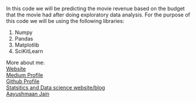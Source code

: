In this code we will be predicting the movie revenue based on the budget that the movie had after doing exploratory data analysis. For the purpose of this code we will be using the following libraries:

<ol>
<li>Numpy</li>
<li>Pandas</li>
<li>Matplotlib</li>
<li>SciKitLearn</li>
</ol>


More about me:<br>
[Website](https://aayush1036.github.io/profile_website/)<br>
[Medium Profile](https://aayushmaan1306.medium.com/)<br>
[Github Profile](https://github.com/aayush1036)<br>
[Statsitics and Data science website/blog](https://aayush1036.github.io/statistics/)<br>
[Aayushmaan Jain](mailto:jain_aayushmaan2001@hotmail.com)<br>